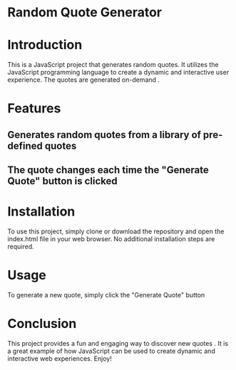 # Random Quote Generator
# Introduction
This is a JavaScript project that generates random quotes. It utilizes the JavaScript programming language to create a dynamic and interactive user experience. The quotes are generated on-demand .
# Features
## Generates random quotes from a library of pre-defined quotes
## The quote changes each time the "Generate Quote" button is clicked

# Installation
To use this project, simply clone or download the repository and open the index.html file in your web browser. No additional installation steps are required.
# Usage
To generate a new quote, simply click the "Generate Quote" button

# Conclusion
This project provides a fun and engaging way to discover new quotes . It is a great example of how JavaScript can be used to create dynamic and interactive web experiences. Enjoy!
